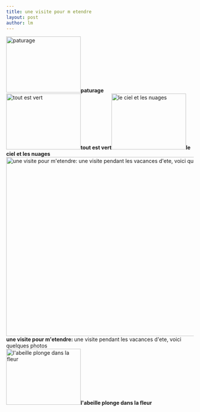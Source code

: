 ```yaml
---
title: une visite pour m etendre  
layout: post
author: lm
---
```

<p><span class="inline inline-left"><a href="/fayu/node/236"><img src="http://blog.fltrp.com/fayu/files/images/IMG_1264.thumbnail.JPG" alt="paturage" title="paturage"  class="image image-thumbnail " width="200" height="150" /></a><span class="caption" style="width: 198px;"><strong>paturage</strong></span></span><br />
<span class="inline inline-left"><a href="/fayu/node/239"><img src="http://blog.fltrp.com/fayu/files/images/IMG_1244.thumbnail.JPG" alt="tout  est  vert" title="tout  est  vert"  class="image image-thumbnail " width="200" height="150" /></a><span class="caption" style="width: 198px;"><strong>tout  est  vert</strong></span></span><span class="inline inline-left"><a href="/fayu/node/237"><img src="http://blog.fltrp.com/fayu/files/images/IMG_1333.thumbnail.JPG" alt="le  ciel   et  les   nuages" title="le  ciel   et  les   nuages"  class="image image-thumbnail " width="200" height="150" /></a><span class="caption" style="width: 198px;"><strong>le  ciel   et  les   nuages</strong></span></span><span class="inline inline-left"><a href="/fayu/node/233"><img src="http://blog.fltrp.com/fayu/files/images/IMG_1341.preview.JPG" alt="une  visite  pour  m&#039;etendre: une   visite    pendant  les  vacances  d&#039;ete, voici  quelques  photos" title="une  visite  pour  m&#039;etendre: une   visite    pendant  les  vacances  d&#039;ete, voici  quelques  photos"  class="image image-preview " width="640" height="480" /></a><span class="caption" style="width: 638px;"><strong>une  visite  pour  m'etendre: </strong>une   visite    pendant  les  vacances  d'ete, voici  quelques  photos</span></span><br />
<span class="inline inline-left"><a href="/fayu/node/238"><img src="http://blog.fltrp.com/fayu/files/images/IMG_1292.thumbnail.JPG" alt="l&#039;abeille  plonge  dans  la  fleur" title="l&#039;abeille  plonge  dans  la  fleur"  class="image image-thumbnail " width="200" height="150" /></a><span class="caption" style="width: 198px;"><strong>l'abeille  plonge  dans  la  fleur</strong></span></span></p>
<div class="image-clear"></div>
